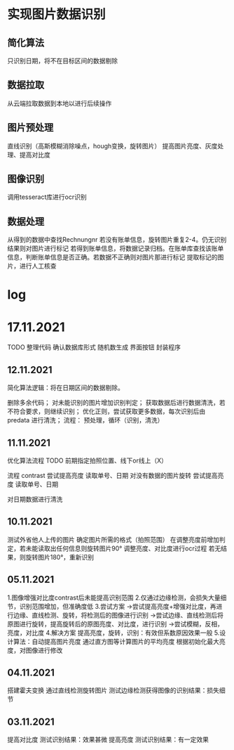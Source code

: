 <!--
 * @# -*- coding: UTF-8 -*-
 * @# __Author__: Yingyu Wang
 * @# __date__: 
 * @# __Version__: 
-->

# 实现图片数据识别

## 简化算法
只识别日期，将不在目标区间的数据剔除

## 数据拉取
从云端拉取数据到本地以进行后续操作
## 图片预处理
直线识别（高斯模糊消除噪点，hough变换，旋转图片）
提高图片亮度、灰度处理、提高对比度
## 图像识别
调用tesseract库进行ocr识别
## 数据处理
从得到的数据中查找Rechnungnr
若没有账单信息，旋转图片重复2-4。仍无识别结果则对图片进行标记
若得到账单信息，将数据记录归档。在账单库查找该账单信息，判断账单信息是否正确。若数据不正确则对图片那进行标记
提取标记的图片，进行人工核查

# log

# 17.11.2021
TODO
整理代码
确认数据库形式
随机数生成
界面按钮
封装程序

## 12.11.2021
简化算法逻辑：将在日期区间的数据剔除。

删除多余代码；
对未能识别的图片增加识别判定；
获取数据后进行数据清洗，若不符合要求，则继续识别；
优化正则，尝试获取更多数据，每次识别后由 predata 进行清洗；
流程：
预处理，循环（识别，清洗）

## 11.11.2021
优化算法流程
TODO 前期指定拍照位置、线下or线上（X）

流程
contrast
尝试提高亮度
读取单号、日期
对没有数据的图片旋转
尝试提高亮度
读取单号、日期

对日期数据进行清洗

## 10.11.2021
测试外省他人上传的图片
确定图片所需的格式（拍照范围）
在调整亮度前增加判定，若未能读取出任何信息则旋转图片90°
调整亮度、对比度进行ocr过程
若无结果，则旋转图片180°，重新识别

## 05.11.2021
1.图像增强对比度contrast后未能提高识别范围
2.仅通过边缘检测，会损失大量细节，识别范围增加，但准确度低
3.尝试方案
->尝试提高亮度+增强对比度，再进行边缘、直线检测、旋转，将检测后的图像进行识别
->尝试边缘、直线检测后将原图进行旋转，提高旋转后的原图亮度、对比度，进行识别
->尝试模糊，反相，亮度，对比度
4.解决方案
提高亮度，旋转，识别：有效但系数原因效果一般
5.设计算法：自动提高图片亮度
通过直方图等计算图片的平均亮度
根据初始化最大亮度，对图像进行修改

## 04.11.2021
搭建霍夫变换
通过直线检测旋转图片
测试边缘检测获得图像的识别结果：损失细节
## 03.11.2021
提高对比度 测试识别结果：效果甚微
提高亮度 测试识别结果：有一定效果
